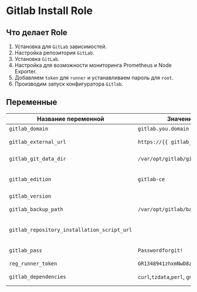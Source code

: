 # Gitlab Install Role
## Что делает Role
1. Установка для `GitLab` зависимостей.
2. Настройка репозитория `GitLab`.
3. Установка `GitLab`.
4. Настройка для возможности мониторинга Prometheus и Node Exporter.
5. Добавляем `token` для `runner` и устанавливаем пароль для `root`.
6. Производим запуск конфигуратора `Gitlab`.

## Переменные

| Название переменной | Значение | Описание |
| --- | --- | --- |
| `gitlab_domain` | `gitlab.you.domain` | Домен GitLab |
| `gitlab_external_url` | `https://{{ gitlab_domain }}/` | Внешний URL для Gitlab  |
| `gitlab_git_data_dir` | `/var/opt/gitlab/git-data` | Директория для данных Gitlab |
| `gitlab_edition` | `gitlab-ce` | Версия распространения Gitlab |
| `gitlab_version` |   | Версия Gitlab |
| `gitlab_backup_path` | `/var/opt/gitlab/backups` | Директория для Бэкапов |
| `gitlab_repository_installation_script_url` |  | Ссылка на установочный скрипт |
| `gitlab_pass` | `Passwordforgit!` | Пароль от root Gitlab |
| `reg_runner_token` | `GR1348941zhxmNwD8zrzySqCyJtM3` | Token для Runner |
|`gitlab_dependencies` | `curl`,`tzdata`,`perl`, `gnupg2` | Зависимости для Gitlab |